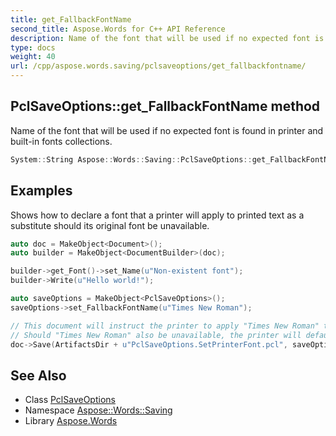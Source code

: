 ```yaml
---
title: get_FallbackFontName
second_title: Aspose.Words for C++ API Reference
description: Name of the font that will be used if no expected font is found in printer and built-in fonts collections.
type: docs
weight: 40
url: /cpp/aspose.words.saving/pclsaveoptions/get_fallbackfontname/
---
```

## PclSaveOptions::get_FallbackFontName method


Name of the font that will be used if no expected font is found in printer and built-in fonts collections.

```cpp
System::String Aspose::Words::Saving::PclSaveOptions::get_FallbackFontName() const
```


## Examples



Shows how to declare a font that a printer will apply to printed text as a substitute should its original font be unavailable. 
```cpp
auto doc = MakeObject<Document>();
auto builder = MakeObject<DocumentBuilder>(doc);

builder->get_Font()->set_Name(u"Non-existent font");
builder->Write(u"Hello world!");

auto saveOptions = MakeObject<PclSaveOptions>();
saveOptions->set_FallbackFontName(u"Times New Roman");

// This document will instruct the printer to apply "Times New Roman" to the text with the missing font.
// Should "Times New Roman" also be unavailable, the printer will default to the "Arial" font.
doc->Save(ArtifactsDir + u"PclSaveOptions.SetPrinterFont.pcl", saveOptions);
```

## See Also

* Class [PclSaveOptions](../)
* Namespace [Aspose::Words::Saving](../../)
* Library [Aspose.Words](../../../)

